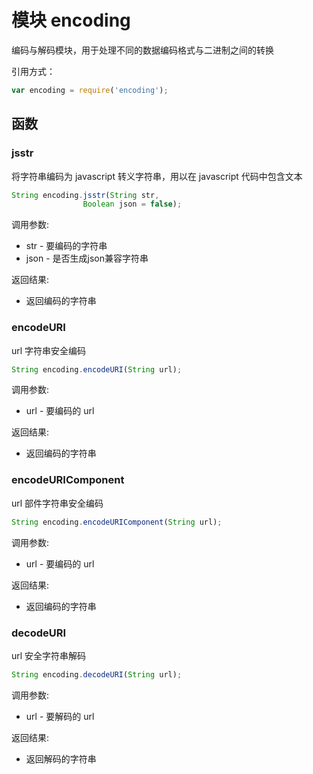 # 模块 encoding
编码与解码模块，用于处理不同的数据编码格式与二进制之间的转换

引用方式：
```JavaScript
var encoding = require('encoding');
```
## 函数
        
### jsstr
将字符串编码为 javascript 转义字符串，用以在 javascript 代码中包含文本
```JavaScript
String encoding.jsstr(String str,
                Boolean json = false);
```

调用参数:
* str - 要编码的字符串
* json - 是否生成json兼容字符串

返回结果:
* 返回编码的字符串

### encodeURI
url 字符串安全编码
```JavaScript
String encoding.encodeURI(String url);
```

调用参数:
* url - 要编码的 url

返回结果:
* 返回编码的字符串

### encodeURIComponent
url 部件字符串安全编码
```JavaScript
String encoding.encodeURIComponent(String url);
```

调用参数:
* url - 要编码的 url

返回结果:
* 返回编码的字符串

### decodeURI
url 安全字符串解码
```JavaScript
String encoding.decodeURI(String url);
```

调用参数:
* url - 要解码的 url

返回结果:
* 返回解码的字符串

